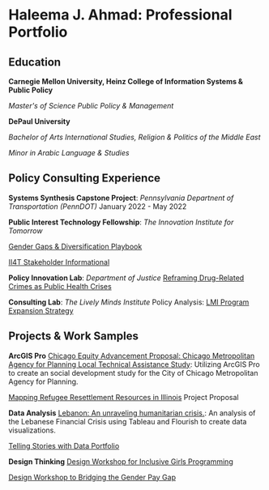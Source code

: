 # Haleema J. Ahmad: Professional Portfolio


## Education
**Carnegie Mellon University, Heinz College of Information Systems & Public Policy**

*Master's of Science Public Policy & Management*


**DePaul University**

*Bachelor of Arts International Studies, Religion & Politics of the Middle East*

*Minor in Arabic Language & Studies*


## Policy Consulting Experience
**Systems Synthesis Capstone Project**: *Pennsylvania Departnent of Transportation (PennDOT)*
January 2022 - May 2022

**Public Interest Technology Fellowship**: *The Innovation Institute for Tomorrow*

[Gender Gaps & Diversification Playbook](https://www.canva.com/design/DAEmkS9BtuU/fgV_YuALYy16GBwVhZw16Q/view?utm_content=DAEmkS9BtuU&utm_campaign=designshare&utm_medium=link&utm_source=publishsharelink)

[II4T Stakeholder Informational](https://www.canva.com/design/DAEg5AJui2Q/qpI_qi6z1FHIqCR2wsmFaw/view?utm_content=DAEg5AJui2Q&utm_campaign=designshare&utm_medium=link&utm_source=publishsharelink)

**Policy Innovation Lab**: *Department of Justice*
[Reframing Drug-Related Crimes as Public Health Crises](https://www.canva.com/design/DAE9pDxPhSU/uiR_tbEvqxWpDuQEg-FwWA/view?utm_content=DAE9pDxPhSU&utm_campaign=designshare&utm_medium=link&utm_source=publishsharelink)

**Consulting Lab**: *The Lively Minds Institute*
Policy Analysis: [LMI Program Expansion Strategy](https://www.canva.com/design/DAEePWJKlbk/3zfYhG0ZDSA0tHYDz3w5gw/view?utm_content=DAEePWJKlbk&utm_campaign=designshare&utm_medium=link&utm_source=publishsharelink)

## Projects & Work Samples

**ArcGIS Pro** 
[Chicago Equity Advancement Proposal: Chicago Metropolitan Agency for Planning Local Technical Assistance Study](https://storymaps.arcgis.com/stories/63bbe67bea0541bd80379f3723d3b74a): Utilizing ArcGIS Pro to create an social development study for the City of Chicago Metropolitan Agency for Planning. 


[Mapping Refugee Resettlement Resources in Illinois](https://www.canva.com/design/DAEg5AJui2Q/qpI_qi6z1FHIqCR2wsmFaw/view?utm_content=DAEg5AJui2Q&utm_campaign=designshare&utm_medium=link&utm_source=publishsharelink) Project Proposal


**Data Analysis**
[Lebanon: An unraveling humanitarian crisis.](https://preview.shorthand.com/GTJGVgN8AGG8TgSj): An analysis of the Lebanese Financial Crisis using Tableau and Flourish to create data visualizations. 


[Telling Stories with Data Portfolio](https://haleemaahmad.github.io/Telling-Stories-w-Data/)


**Design Thinking** 
[Design Workshop for Inclusive Girls Programming](https://www.canva.com/design/DAEg5AJui2Q/qpI_qi6z1FHIqCR2wsmFaw/view?utm_content=DAEg5AJui2Q&utm_campaign=designshare&utm_medium=link&utm_source=publishsharelink)


[Design Workshop to Bridging the Gender Pay Gap](https://www.canva.com/design/DAEg5AJui2Q/qpI_qi6z1FHIqCR2wsmFaw/view?utm_content=DAEg5AJui2Q&utm_campaign=designshare&utm_medium=link&utm_source=publishsharelink)
